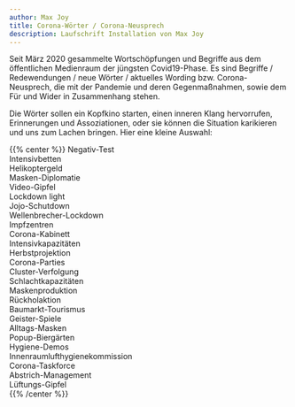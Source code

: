 ```yaml
---
author: Max Joy
title: Corona-Wörter / Corona-Neusprech
description: Laufschrift Installation von Max Joy
---
```


Seit März 2020 gesammelte Wortschöpfungen und Begriffe aus dem öffentlichen Medienraum der jüngsten Covid19-Phase. Es sind Begriffe / Redewendungen / neue Wörter / aktuelles Wording bzw. Corona-Neusprech, die mit der Pandemie und deren Gegenmaßnahmen, sowie dem Für und Wider in Zusammenhang stehen. 

Die Wörter sollen ein Kopfkino starten, einen inneren Klang hervorrufen, Erinnerungen und Assoziationen, oder sie können die Situation karikieren und uns zum Lachen bringen. Hier eine kleine Auswahl:

{{% center %}}
Negativ-Test  
Intensivbetten  
Helikoptergeld  
Masken-Diplomatie  
Video-Gipfel  
Lockdown light  
Jojo-Schutdown  
Wellenbrecher-Lockdown  
Impfzentren  
Corona-Kabinett  
Intensivkapazitäten  
Herbstprojektion  
Corona-Parties  
Cluster-Verfolgung  
Schlachtkapazitäten  
Maskenproduktion  
Rückholaktion  
Baumarkt-Tourismus  
Geister-Spiele  
Alltags-Masken  
Popup-Biergärten  
Hygiene-Demos  
Innenraumlufthygienekommission  
Corona-Taskforce  
Abstrich-Management  
Lüftungs-Gipfel  
{{% /center %}}

